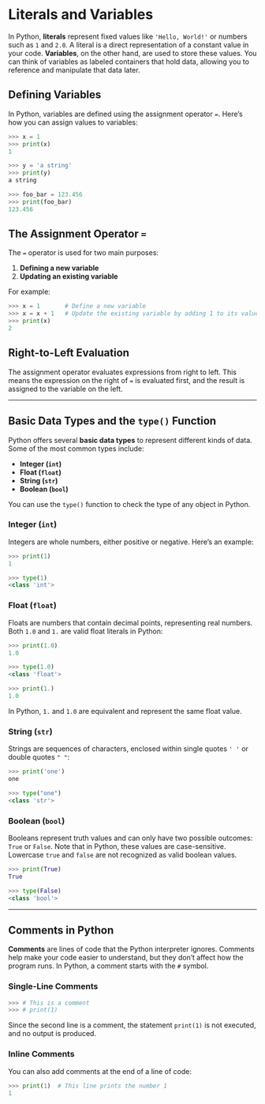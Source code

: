# Literals and Variables

In Python, **literals** represent fixed values like `'Hello, World!'` or numbers such as `1` and `2.0`. A literal is a direct representation of a constant value in your code. **Variables**, on the other hand, are used to store these values. You can think of variables as labeled containers that hold data, allowing you to reference and manipulate that data later.

## Defining Variables

In Python, variables are defined using the assignment operator `=`. Here’s how you can assign values to variables:

```python
>>> x = 1
>>> print(x)
1

>>> y = 'a string'
>>> print(y)
a string

>>> foo_bar = 123.456
>>> print(foo_bar)
123.456
```

## The Assignment Operator `=`

The `=` operator is used for two main purposes:

1. **Defining a new variable**
2. **Updating an existing variable**

For example:

```python
>>> x = 1       # Define a new variable
>>> x = x + 1   # Update the existing variable by adding 1 to its value
>>> print(x)
2
```

## Right-to-Left Evaluation

The assignment operator evaluates expressions from right to left. This means the expression on the right of `=` is evaluated first, and the result is assigned to the variable on the left.

---

## Basic Data Types and the `type()` Function

Python offers several **basic data types** to represent different kinds of data. Some of the most common types include:

- **Integer (`int`)**
- **Float (`float`)**
- **String (`str`)**
- **Boolean (`bool`)**

You can use the `type()` function to check the type of any object in Python.

### Integer (`int`)

Integers are whole numbers, either positive or negative. Here’s an example:

```python
>>> print(1)
1

>>> type(1)
<class 'int'>
```

### Float (`float`)

Floats are numbers that contain decimal points, representing real numbers. Both `1.0` and `1.` are valid float literals in Python:

```python
>>> print(1.0)
1.0

>>> type(1.0)
<class 'float'>

>>> print(1.)
1.0
```

In Python, `1.` and `1.0` are equivalent and represent the same float value.

### String (`str`)

Strings are sequences of characters, enclosed within single quotes `' '` or double quotes `" "`:

```python
>>> print('one')
one

>>> type("one")
<class 'str'>
```

### Boolean (`bool`)

Booleans represent truth values and can only have two possible outcomes: `True` or `False`. Note that in Python, these values are case-sensitive. Lowercase `true` and `false` are not recognized as valid boolean values.

```python
>>> print(True)
True

>>> type(False)
<class 'bool'>
```

---

## Comments in Python

**Comments** are lines of code that the Python interpreter ignores. Comments help make your code easier to understand, but they don’t affect how the program runs. In Python, a comment starts with the `#` symbol.

### Single-Line Comments

```python
>>> # This is a comment
>>> # print(1)
```

Since the second line is a comment, the statement `print(1)` is not executed, and no output is produced.

### Inline Comments

You can also add comments at the end of a line of code:

```python
>>> print(1)  # This line prints the number 1
1
```
